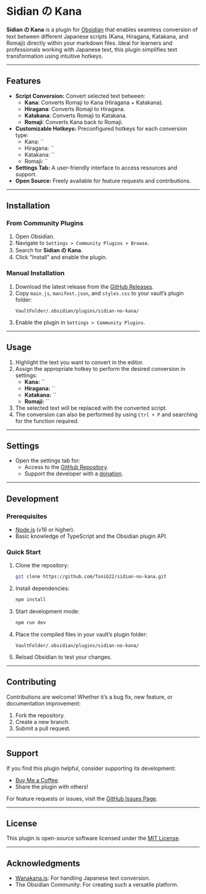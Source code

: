 # Sidian の Kana

**Sidian の Kana** is a plugin for [Obsidian](https://obsidian.md) that enables seamless conversion of text between different Japanese scripts (Kana, Hiragana, Katakana, and Romaji) directly within your markdown files. Ideal for learners and professionals working with Japanese text, this plugin simplifies text transformation using intuitive hotkeys.

---

## Features

-   **Script Conversion:** Convert selected text between:
    -   **Kana**: Converts Romaji to Kana (Hiragana + Katakana).
    -   **Hiragana**: Converts Romaji to Hiragana.
    -   **Katakana**: Converts Romaji to Katakana.
    -   **Romaji**: Converts Kana back to Romaji.
-   **Customizable Hotkeys:** Preconfigured hotkeys for each conversion type:
    -   Kana: ``
    -   Hiragana: ``
    -   Katakana: ``
    -   Romaji: ``
-   **Settings Tab:** A user-friendly interface to access resources and support.
-   **Open Source:** Freely available for feature requests and contributions.

---

## Installation

### From Community Plugins

1. Open Obsidian.
2. Navigate to `Settings > Community Plugins > Browse`.
3. Search for **Sidian の Kana**.
4. Click "Install" and enable the plugin.

### Manual Installation

1. Download the latest release from the [GitHub Releases](https://github.com/ToniG22/sidian-no-kana/releases).
2. Copy `main.js`, `manifest.json`, and `styles.css` to your vault’s plugin folder:
    ```
    VaultFolder/.obsidian/plugins/sidian-no-kana/
    ```
3. Enable the plugin in `Settings > Community Plugins`.

---

## Usage

1. Highlight the text you want to convert in the editor.
2. Assign the appropriate hotkey to perform the desired conversion in settings:
    - **Kana:** ``
    - **Hiragana:** ``
    - **Katakana:** ``
    - **Romaji:** ``
3. The selected text will be replaced with the converted script.
4. The conversion can also be performed by using `Ctrl + P` and searching for the function required.

---

## Settings

-   Open the settings tab for:
    -   Access to the [GitHub Repository](https://github.com/ToniG22/sidian-no-kana).
    -   Support the developer with a [donation](https://www.buymeacoffee.com/tonig22).

---

## Development

### Prerequisites

-   [Node.js](https://nodejs.org/) (v16 or higher).
-   Basic knowledge of TypeScript and the Obsidian plugin API.

### Quick Start

1. Clone the repository:
    ```bash
    git clone https://github.com/ToniG22/sidian-no-kana.git
    ```
2. Install dependencies:
    ```bash
    npm install
    ```
3. Start development mode:
    ```bash
    npm run dev
    ```
4. Place the compiled files in your vault’s plugin folder:
    ```
    VaultFolder/.obsidian/plugins/sidian-no-kana/
    ```
5. Reload Obsidian to test your changes.

---

## Contributing

Contributions are welcome! Whether it’s a bug fix, new feature, or documentation improvement:

1. Fork the repository.
2. Create a new branch.
3. Submit a pull request.

---

## Support

If you find this plugin helpful, consider supporting its development:

-   [Buy Me a Coffee](https://www.buymeacoffee.com/tonig22).
-   Share the plugin with others!

For feature requests or issues, visit the [GitHub Issues Page](https://github.com/ToniG22/sidian-no-kana/issues).

---

## License

This plugin is open-source software licensed under the [MIT License](https://opensource.org/licenses/MIT).

---

## Acknowledgments

-   [Wanakana.js](https://github.com/WaniKani/WanaKana): For handling Japanese text conversion.
-   The Obsidian Community: For creating such a versatile platform.
